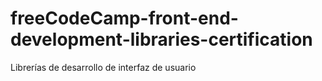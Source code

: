 # freeCodeCamp-front-end-development-libraries-certification
 Librerías de desarrollo de interfaz de usuario
